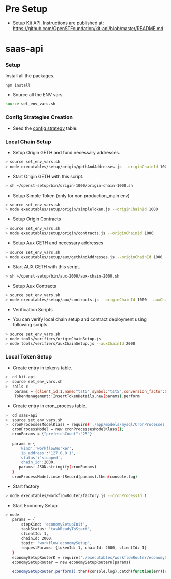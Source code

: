 # Pre Setup

* Setup Kit API. Instructions are published at:  
  https://github.com/OpenSTFoundation/kit-api/blob/master/README.md

# saas-api

### Setup
Install all the packages.
```
npm install
```

* Source all the ENV vars.
```bash
source set_env_vars.sh
```

### Config Strategies Creation

- Seed the [config strategy](https://github.com/OpenSTFoundation/saas-api/blob/master/configStrategySeed.md) table.

### Local Chain Setup

* Setup Origin GETH and fund necessary addresses.
```bash
> source set_env_vars.sh
> node executables/setup/origin/gethAndAddresses.js --originChainId 1000
```

* Start Origin GETH with this script.
```bash
> sh ~/openst-setup/bin/origin-1000/origin-chain-1000.sh
```

* Setup Simple Token (only for non production_main env)
```bash
> source set_env_vars.sh
> node executables/setup/origin/simpleToken.js --originChainId 1000
```

* Setup Origin Contracts
```bash
> source set_env_vars.sh
> node executables/setup/origin/contracts.js --originChainId 1000
```

* Setup Aux GETH and necessary addresses
```bash
> source set_env_vars.sh
> node executables/setup/aux/gethAndAddresses.js --originChainId 1000 --auxChainId 2000
```

* Start AUX GETH with this script.
```bash
> sh ~/openst-setup/bin/aux-2000/aux-chain-2000.sh
```

* Setup Aux Contracts
```bash
> source set_env_vars.sh
> node executables/setup/aux/contracts.js --originChainId 1000 --auxChainId 2000
```

* Verification Scripts
- You can verify local chain setup and contract deployment using following scripts.
```bash
> source set_env_vars.sh
> node tools/verifiers/originChainSetup.js
> node tools/verifiers/auxChainSetup.js --auxChainId 2000
```
### Local Token Setup
* Create entry in tokens table.
```bash
>  cd kit-api
>  source set_env_vars.sh
>  rails c 
    params = {client_id:1,name:"tst5",symbol:"tst5",conversion_factor:0.8}
    TokenManagement::InsertTokenDetails.new(params).perform
```

* Create entry in cron_process table.
```bash
>  cd saas-api
>  source set_env_vars.sh
>  cronProcessesModelKlass = require('./app/models/mysql/CronProcesses')
   cronProcessModel = new cronProcessesModelKlass();
   cronParams = {"prefetchCount":"25"}
   
   params = {
      'kind':'workflowWorker',
      'ip_address':'127.0.0.1',
      'status':'stopped',
      'chain_id':2000,
      params: JSON.stringify(cronParams)
   }
   cronProcessModel.insertRecord(params).then(console.log)
```

* Start factory
```bash
> node executables/workflowRouter/factory.js --cronProcessId 1
```

* Start Economy Setup
```bash
> node
   params = {
       stepKind: 'economySetupInit',
       taskStatus: 'taskReadyToStart',
       clientId: 1,
       chainId: 2000,
       topic: 'workflow.economySetup',
       requestParams: {tokenId: 1, chainId: 2000, clientId: 1}
   }
   economySetupRouterK = require('./executables/workflowRouter/economySetupRouter.js')
   economySetupRouter = new economySetupRouterK(params)
   
   economySetupRouter.perform().then(console.log).catch(function(err){console.log('--------------err--', err)})
```